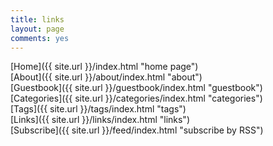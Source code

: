 ```yaml
---
title: links
layout: page
comments: yes
---
```

<script>
$(function(){
$('nav a').eq(5).addClass("activepage");
})
</script>
[Home]({{ site.url }}/index.html "home page")    
[About]({{ site.url }}/about/index.html "about")    
[Guestbook]({{ site.url }}/guestbook/index.html "guestbook")    
[Categories]({{ site.url }}/categories/index.html "categories")    
[Tags]({{ site.url }}/tags/index.html "tags")    
[Links]({{ site.url }}/links/index.html "links")    
[Subscribe]({{ site.url }}/feed/index.html "subscribe by RSS")